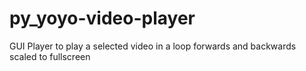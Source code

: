 # py_yoyo-video-player
GUI Player to play a selected video in a loop forwards and backwards scaled to fullscreen
